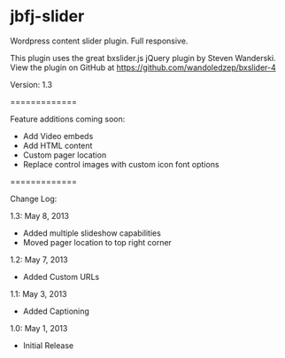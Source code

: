 jbfj-slider
=============

Wordpress content slider plugin.  Full responsive.

This plugin uses the great bxslider.js jQuery plugin by Steven Wanderski.
View the plugin on GitHub at https://github.com/wandoledzep/bxslider-4

Version: 1.3

=============

Feature additions coming soon:
- Add Video embeds
- Add HTML content
- Custom pager location
- Replace control images with custom icon font options

=============

Change Log:

1.3: May 8, 2013

 - Added multiple slideshow capabilities
 - Moved pager location to top right corner

1.2: May 7, 2013

- Added Custom URLs


1.1: May 3, 2013

- Added Captioning


1.0: May 1, 2013

- Initial Release